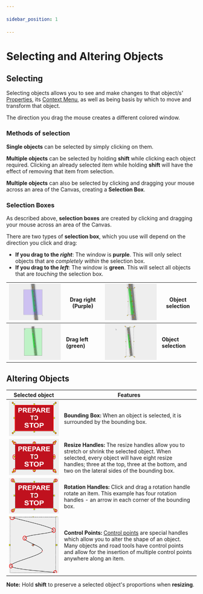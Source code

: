 ```yaml
---

sidebar_position: 1

---
```

# Selecting and Altering Objects

## Selecting

Selecting objects allows you to see and make changes to that object/s' [Properties](/docs/rapidpath-online/rapidpath-online-workspace/properties-palette.md), its [Context Menu](/docs/rapidpath-online/rapidpath-online-basics/context-menu.md), as well as being basis by which to move and transform that object.

The direction you drag the mouse creates a different colored window.

### Methods of selection

**Single objects** can be selected by simply clicking on them.

**Multiple objects** can be selected by holding **shift** while clicking each object required. Clicking an already selected item while holding **shift** will have the effect of removing that item from selection.

**Multiple objects** can also be selected by clicking and dragging your mouse across an area of the Canvas, creating a **Selection Box**.

### Selection Boxes

As described above, **selection boxes** are created by clicking and dragging your mouse across an area of the Canvas.

There are two types of **selection box**, which you use will depend on the direction you click and drag:

- **If you drag to the *right***: The window is **purple**. This will only select objects that are *completely within* the selection box.
- **If you drag to the *left***: The window is **green**. This will select all objects that are *touching* the selection box.

| ![Purple 1](./assets/purple1.png) | Drag right (Purple)   | ![Purple 2](./assets/purple2.png) | Object selection     |
| ------------------------------------ | --------------------- | ------------------------------------ | -------------------- |
| ![Green 1](./assets/green1.png)  | **Drag left (green)** | ![Green 2](./assets/green2.png)  | **Object selection** |

## Altering Objects

| Selected object                                         | Features                                                     |
| ------------------------------------------------------- | ------------------------------------------------------------ |
| ![selectsign1](./assets/selectsign1.png)                | **Bounding Box:** When an object is selected, it is surrounded by the bounding box. |
| ![selectsign2](./assets/selectsign2.png)                | **Resize Handles:** The resize handles allow you to stretch or shrink the selected object. When selected, every object will have eight resize handles; three at the top, three at the bottom, and two on the lateral sides of the bounding box. |
| ![selectsign3](./assets/selectsign3.png)                | **Rotation Handles:** Click and drag a rotation handle rotate an item. This example has four rotation handles - an arrow in each corner of the bounding box. |
| ![control1](./assets/control1.png) | **Control Points:** [Control points](./control-points.md) are special handles which allow you to alter the shape of an object. Many objects and road tools have control points and allow for the insertion of multiple control points anywhere along an item. |

**Note:** Hold **shift** to preserve a selected object's proportions when **resizing**.
